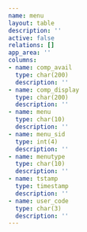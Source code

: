 ```yaml
---
name: menu
layout: table
description: ''
active: false
relations: []
app_area: ''
columns:
- name: comp_avail
  type: char(200)
  description: ''
- name: comp_display
  type: char(200)
  description: ''
- name: menu
  type: char(10)
  description: ''
- name: menu_sid
  type: int(4)
  description: ''
- name: menutype
  type: char(10)
  description: ''
- name: tstamp
  type: timestamp
  description: ''
- name: user_code
  type: char(3)
  description: ''
---
```


